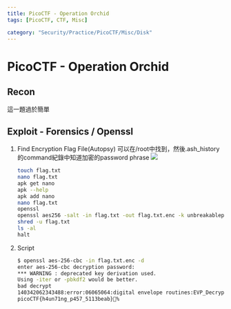```yaml
---
title: PicoCTF - Operation Orchid
tags: [PicoCTF, CTF, Misc]

category: "Security/Practice/PicoCTF/Misc/Disk"
---
```


# PicoCTF - Operation Orchid

## Recon
這一題過於簡單

## Exploit - Forensics / Openssl
1. Find Encryption Flag File(Autopsy)
可以在/root中找到，然後.ash_history的command紀錄中知道加密的password phrase
    ![](https://hackmd.io/_uploads/rJdlBhLgp.png)
    
    ```bash
    touch flag.txt
    nano flag.txt 
    apk get nano
    apk --help
    apk add nano
    nano flag.txt 
    openssl
    openssl aes256 -salt -in flag.txt -out flag.txt.enc -k unbreakablepassword1234567
    shred -u flag.txt
    ls -al
    halt
    ```
2. Script
    ```bash
    $ openssl aes-256-cbc -in flag.txt.enc -d
    enter aes-256-cbc decryption password:
    *** WARNING : deprecated key derivation used.
    Using -iter or -pbkdf2 would be better.
    bad decrypt
    140342062343488:error:06065064:digital envelope routines:EVP_DecryptFinal_ex:bad decrypt:crypto/evp/evp_enc.c:612:
    picoCTF{h4un71ng_p457_5113beab}%
    ```